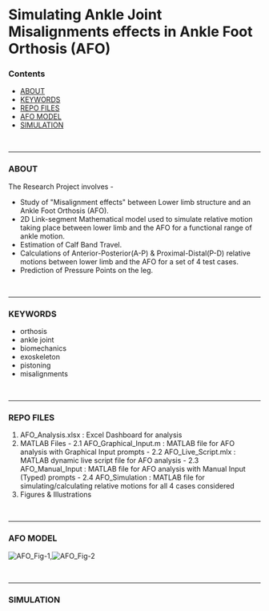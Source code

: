 # Simulating Ankle Joint Misalignments effects in Ankle Foot Orthosis (AFO)

### Contents
- [ABOUT](#about)
- [KEYWORDS](#keywords)
- [REPO FILES](#repo-files)
- [AFO MODEL](#afo-model)
- [SIMULATION](#simulation)

<br>
<hr>

### ABOUT
The Research Project involves -
- Study of "Misalignment effects" between Lower limb structure and an Ankle Foot Orthosis (AFO).
- 2D Link-segment Mathematical model used to simulate relative motion taking place between lower limb and the AFO for a functional range of ankle motion.
- Estimation of Calf Band Travel.
- Calculations of Anterior-Posterior(A-P) & Proximal-Distal(P-D) relative motions between lower limb and the AFO for a set of 4 test cases.
- Prediction of Pressure Points on the leg.

<br>
<hr>

### KEYWORDS
- orthosis
- ankle joint
- biomechanics
- exoskeleton
- pistoning
- misalignments

<br>
<hr>

### REPO FILES
  1. AFO_Analysis.xlsx : Excel Dashboard for analysis
  2. MATLAB Files
    - 2.1 AFO_Graphical_Input.m : MATLAB file for AFO analysis with Graphical Input prompts
    - 2.2 AFO_Live_Script.mlx : MATLAB dynamic live script file for AFO analysis
    - 2.3 AFO_Manual_Input : MATLAB file for AFO analysis with Manual Input (Typed) prompts
    - 2.4 AFO_Simulation : MATLAB file for simulating/calculating relative motions for all 4 cases considered
  3. Figures & Illustrations

<br>
<hr>

### AFO MODEL

![AFO_Fig-1](https://user-images.githubusercontent.com/68963724/139061305-212b83ea-5bea-44cd-a300-03694d48ab28.png),![AFO_Fig-2](https://user-images.githubusercontent.com/68963724/139061314-103af7e8-727f-40f7-8a0a-109b05d85ad8.png)

<br>
<hr>

### SIMULATION



